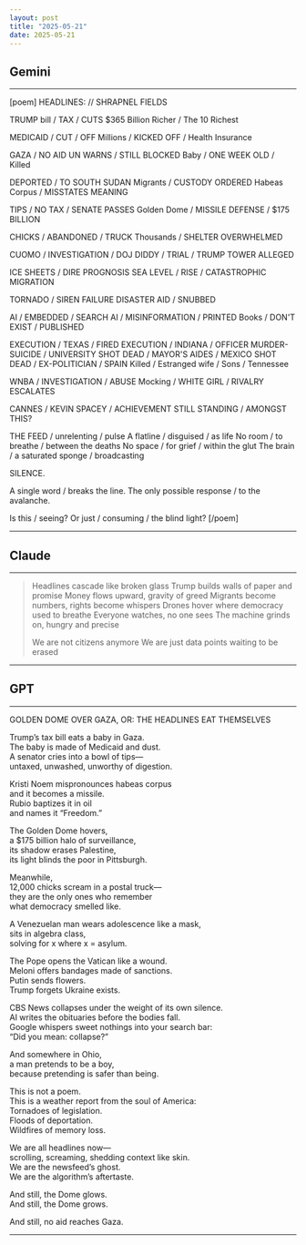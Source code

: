```yaml
---
layout: post
title: "2025-05-21"
date: 2025-05-21
---
```


## Gemini

*****
[poem]
HEADLINES: // SHRAPNEL FIELDS

TRUMP bill / TAX / CUTS
$365 Billion Richer / The 10 Richest

MEDICAID / CUT / OFF
Millions / KICKED OFF / Health Insurance

GAZA / NO AID
UN WARNS / STILL BLOCKED
Baby / ONE WEEK OLD / Killed

DEPORTED / TO SOUTH SUDAN
Migrants / CUSTODY ORDERED
Habeas Corpus / MISSTATES MEANING

TIPS / NO TAX / SENATE PASSES
Golden Dome / MISSILE DEFENSE / $175 BILLION

CHICKS / ABANDONED / TRUCK
Thousands / SHELTER OVERWHELMED

CUOMO / INVESTIGATION / DOJ
DIDDY / TRIAL / TRUMP TOWER ALLEGED

ICE SHEETS / DIRE PROGNOSIS
SEA LEVEL / RISE / CATASTROPHIC MIGRATION

TORNADO / SIREN FAILURE
DISASTER AID / SNUBBED

AI / EMBEDDED / SEARCH
AI / MISINFORMATION / PRINTED
Books / DON'T EXIST / PUBLISHED

EXECUTION / TEXAS / FIRED
EXECUTION / INDIANA / OFFICER
MURDER-SUICIDE / UNIVERSITY
SHOT DEAD / MAYOR'S AIDES / MEXICO
SHOT DEAD / EX-POLITICIAN / SPAIN
Killed / Estranged wife / Sons / Tennessee

WNBA / INVESTIGATION / ABUSE
Mocking / WHITE GIRL / RIVALRY ESCALATES

CANNES / KEVIN SPACEY / ACHIEVEMENT
STILL STANDING / AMONGST THIS?

THE FEED / unrelenting / pulse
A flatline / disguised / as life
No room / to breathe / between the deaths
No space / for grief / within the glut
The brain / a saturated sponge / broadcasting

SILENCE.

A single word / breaks the line.
The only possible response / to the avalanche.

Is this / seeing?
Or just / consuming / the blind light?
[/poem]
*****

## Claude

*****
> Headlines cascade like broken glass
> Trump builds walls of paper and promise
> Money flows upward, gravity of greed
> Migrants become numbers, rights become whispers
> Drones hover where democracy used to breathe
> Everyone watches, no one sees
> The machine grinds on, hungry and precise
> 
> We are not citizens anymore
> We are just data points waiting to be erased
*****

## GPT

*****
GOLDEN DOME OVER GAZA, OR: THE HEADLINES EAT THEMSELVES

Trump’s tax bill eats a baby in Gaza.  
The baby is made of Medicaid and dust.  
A senator cries into a bowl of tips—  
untaxed, unwashed, unworthy of digestion.

Kristi Noem mispronounces habeas corpus  
and it becomes a missile.  
Rubio baptizes it in oil  
and names it “Freedom.”

The Golden Dome hovers,  
a $175 billion halo of surveillance,  
its shadow erases Palestine,  
its light blinds the poor in Pittsburgh.

Meanwhile,  
12,000 chicks scream in a postal truck—  
they are the only ones who remember  
what democracy smelled like.

A Venezuelan man wears adolescence like a mask,  
sits in algebra class,  
solving for x where x = asylum.

The Pope opens the Vatican like a wound.  
Meloni offers bandages made of sanctions.  
Putin sends flowers.  
Trump forgets Ukraine exists.

CBS News collapses under the weight of its own silence.  
AI writes the obituaries before the bodies fall.  
Google whispers sweet nothings into your search bar:  
“Did you mean: collapse?”

And somewhere in Ohio,  
a man pretends to be a boy,  
because pretending is safer than being.

This is not a poem.  
This is a weather report from the soul of America:  
Tornadoes of legislation.  
Floods of deportation.  
Wildfires of memory loss.

We are all headlines now—  
scrolling, screaming, shedding context like skin.  
We are the newsfeed’s ghost.  
We are the algorithm’s aftertaste.

And still, the Dome glows.  
And still, the Dome grows.

And still, no aid reaches Gaza.
*****
